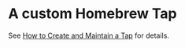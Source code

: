 # A custom Homebrew Tap

See [How to Create and Maintain a Tap](https://github.com/Homebrew/brew/blob/master/docs/How-to-Create-and-Maintain-a-Tap.md) for details.
